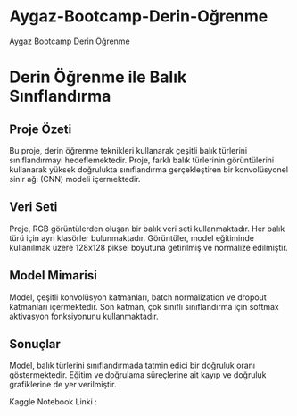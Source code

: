 # Aygaz-Bootcamp-Derin-Oğrenme
Aygaz Bootcamp Derin Öğrenme

# Derin Öğrenme ile Balık Sınıflandırma

## Proje Özeti

Bu proje, derin öğrenme teknikleri kullanarak çeşitli balık türlerini sınıflandırmayı hedeflemektedir. Proje, farklı balık türlerinin görüntülerini kullanarak yüksek doğrulukta sınıflandırma gerçekleştiren bir konvolüsyonel sinir ağı (CNN) modeli içermektedir.

## Veri Seti

Proje, RGB görüntülerden oluşan bir balık veri seti kullanmaktadır. Her balık türü için ayrı klasörler bulunmaktadır. Görüntüler, model eğitiminde kullanılmak üzere 128x128 piksel boyutuna getirilmiş ve normalize edilmiştir.

## Model Mimarisi

Model, çeşitli konvolüsyon katmanları, batch normalization ve dropout katmanları içermektedir. Son katman, çok sınıflı sınıflandırma için softmax aktivasyon fonksiyonunu kullanmaktadır.

## Sonuçlar

Model, balık türlerini sınıflandırmada tatmin edici bir doğruluk oranı göstermektedir. Eğitim ve doğrulama süreçlerine ait kayıp ve doğruluk grafiklerine de yer verilmiştir.


Kaggle Notebook Linki : 
